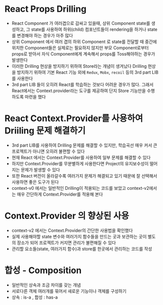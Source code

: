 # React Props Drilling

- React Component 가 여러겹으로 감싸고 있을때, 상위 Component state를
  생성하고, 그 state를 사용하여 하위(child) 컴포넌트들이 rendering을 하거나 state를
  변경해야 하는 경우가 아주 많다
- 상위 Component 에서 여러 겹의 하위 Component 로 state를 전달할 때
  중간에 위치한 Component들은 실제로는 필요하지 않지만 부모 Component로부터 props로 받아서
  자식 Component에게 계속해서 props를 Toss해야하는 경우가 발생한다
- 이러한 Drilling 현상을 방지하기 위하여 Store라는 개념이 생겨났다
  Drilling 현상을 방지하기 위하여 기본 React 기능 외에 `Redux`, `Mobx`, `recoil` 등의
  3rd part LIB를 사용한다
- 3rd part LIB 들이 오히려 React를 학습하는 것보다 어려운 경우가 많다. 그래서 React에서는
  Context.provider라는 도구를 제공하여 단지 Store 기능만을 수행하도록 마련을 했다

# React Context.Provider를 사용하여 Driiling 문제 해결하기

- 3rd part LIB를 사용하여 Drilling 문제를 해결할 수 있지만, 학습곡선 매우 커서 큰 프로젝트가
  아니면 오히려 불편할 수 있다
- 현재 React 에서는 Context.Provider를 사용하여 일부 문제를 해결할 수 있다
- 하지만 Context.Provider를 무분별하게 사용한다면 Project의 유지보수성이 떨어지는 문제가 발생할 수 있다
- 또한 React 버전이 올라갈수록 여러가지 문제가 해결되고 있기 때문에 잘 선택해서 사용하면 좋은 도구가 된다
- context-v0 에서는 일반적인 Drilling이 적용되는 코드를 보았고 context-v2에서는 매우 간단하게
  Context.Provider를 적용해 본다

# Context.Provider 의 향상된 사용

- context-v2 에서는 Context.Provider의 간단한 사용법을 확인했다
- 실제 사용해야할 state 변수와 여러가지 함수들을 만드는 곳과 보관하는 곳이 별도의 장소가 되어
  프로젝트가 커지면 관리가 불편해질 수 있다
- 관리할 요소들(state, 여러가지 함수)과 store를 한곳에서 관리하는 코드를 작성

# 합성 - Composition

- 일반적인 상속과 조금 차이를 갖는 개념
- 서로다른 객체 여러개를 묶어서 새로운 기능이나 객체를 구성하기
- 상속 : is-a , 합성 : has-a
